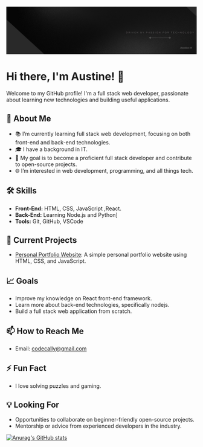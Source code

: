 ![Banner](https://github.com/austine-jr/austine-jr/blob/main/1695964707373.jpg)

# Hi there, I'm Austine! 👋

Welcome to my GitHub profile! I'm a full stack web developer, passionate about learning new technologies and building useful applications.

## 🌱 About Me
- 📚 I’m currently learning full stack web development, focusing on both front-end and back-end technologies.
- 🎓 I have a background in IT.
- 💼 My goal is to become a proficient full stack developer and contribute to open-source projects.
- 🌐 I’m interested in web development, programming, and all things tech.

## 🛠️ Skills
- **Front-End:** HTML, CSS, JavaScript ,React.
- **Back-End:** Learning Node.js and Python]
- **Tools:** Git, GitHub, VSCode

## 🔭 Current Projects
- [Personal Portfolio Website](https://github.com/yourusername/personal-portfolio): A simple personal portfolio website using HTML, CSS, and JavaScript.


## 📈 Goals
- Improve my knowledge on React front-end framework.
- Learn more about back-end technologies, specifically nodejs.
- Build a full stack web application from scratch.

## 📫 How to Reach Me
- Email: codecally@gmail.com

## ⚡ Fun Fact
- I love solving puzzles and gaming.

## 💡 Looking For
- Opportunities to collaborate on beginner-friendly open-source projects.
- Mentorship or advice from experienced developers in the industry.

[![Anurag's GitHub stats](https://github-readme-stats.vercel.app/api?username=austine-jr)](https://github.com/anuraghazra/github-readme-stats)
